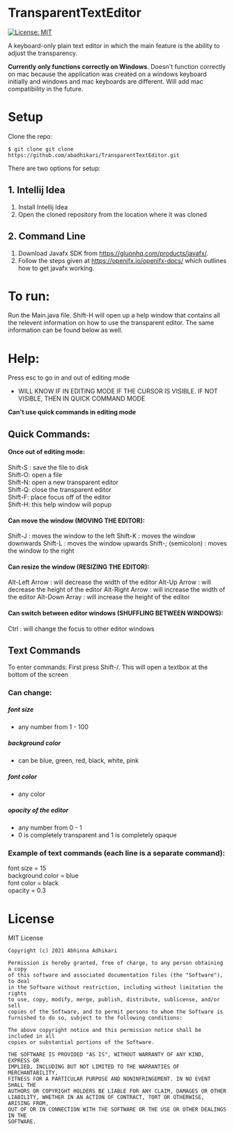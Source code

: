 # TransparentTextEditor
[![License: MIT](https://img.shields.io/badge/License-MIT-yellow.svg)](https://opensource.org/licenses/MIT)

A keyboard-only plain text editor in which the main feature is the ability to adjust the transparency. 

**Currently only functions correctly on Windows**. Doesn't function correctly on mac because the application was created on a windows keyboard initially and windows and mac keyboards are different. Will add mac compatibility in the future.

# Setup

Clone the repo:
```
$ git clone git clone https://github.com/abadhikari/TransparentTextEditor.git
```

There are two options for setup:

## 1. Intellij Idea

1) Install Intellij Idea
2) Open the cloned repository from the location where it was cloned


## 2. Command Line

1) Download Javafx SDK from https://gluonhq.com/products/javafx/.
2) Follow the steps given at https://openjfx.io/openjfx-docs/ which outlines how to get javafx working.

# To run:
Run the Main.java file. Shift-H will open up a help window that contains all the relevent information on how to use the transparent editor. The same information can be found below as well.

# Help:
Press esc to go in and out of editing mode
 - WILL KNOW IF IN EDITING MODE IF THE CURSOR IS VISIBLE. IF NOT VISIBLE, THEN IN QUICK COMMAND MODE

**Can't use quick commands in editing mode**

## Quick Commands:
#### Once out of editing mode:
Shift-S : save the file to disk\
Shift-O: open a file\
Shift-N: open a new transparent editor\
Shift-Q: close the transparent editor\
Shift-F: place focus off of the editor\
Shift-H: this help window will popup

#### Can move the window (MOVING THE EDITOR):
Shift-J : moves the window to the left
Shift-K : moves the window downwards
Shift-L : moves the window upwards
Shift-; (semicolon) : moves the window to the right

#### Can resize the window (RESIZING THE EDITOR):
Alt-Left Arrow : will decrease the width of the editor
Alt-Up Arrow : will decrease the height of the editor
Alt-Right Arrow : will increase the width of the editor
Alt-Down Array : will increase the height of the editor

#### Can switch between editor windows (SHUFFLING BETWEEN WINDOWS):
Ctrl : will change the focus to other editor windows

## Text Commands
To enter commands:
First press Shift-/. This will open a textbox at the bottom of the screen

### Can change:
##### font size
 - any number from 1 - 100 

##### background color
 - can be blue, green, red, black, white, pink 

##### font color 
 - any color

##### opacity of the editor
- any number from 0 - 1
 - 0 is completely transparent and 1 is completely opaque

### Example of text commands (each line is a separate command):
font size = 15\
background color = blue\
font color = black\
opacity = 0.3 

# License
MIT License
```
Copyright (c) 2021 Abhinna Adhikari

Permission is hereby granted, free of charge, to any person obtaining a copy
of this software and associated documentation files (the "Software"), to deal
in the Software without restriction, including without limitation the rights
to use, copy, modify, merge, publish, distribute, sublicense, and/or sell
copies of the Software, and to permit persons to whom the Software is
furnished to do so, subject to the following conditions:

The above copyright notice and this permission notice shall be included in all
copies or substantial portions of the Software.

THE SOFTWARE IS PROVIDED "AS IS", WITHOUT WARRANTY OF ANY KIND, EXPRESS OR
IMPLIED, INCLUDING BUT NOT LIMITED TO THE WARRANTIES OF MERCHANTABILITY,
FITNESS FOR A PARTICULAR PURPOSE AND NONINFRINGEMENT. IN NO EVENT SHALL THE
AUTHORS OR COPYRIGHT HOLDERS BE LIABLE FOR ANY CLAIM, DAMAGES OR OTHER
LIABILITY, WHETHER IN AN ACTION OF CONTRACT, TORT OR OTHERWISE, ARISING FROM,
OUT OF OR IN CONNECTION WITH THE SOFTWARE OR THE USE OR OTHER DEALINGS IN THE
SOFTWARE.
```
